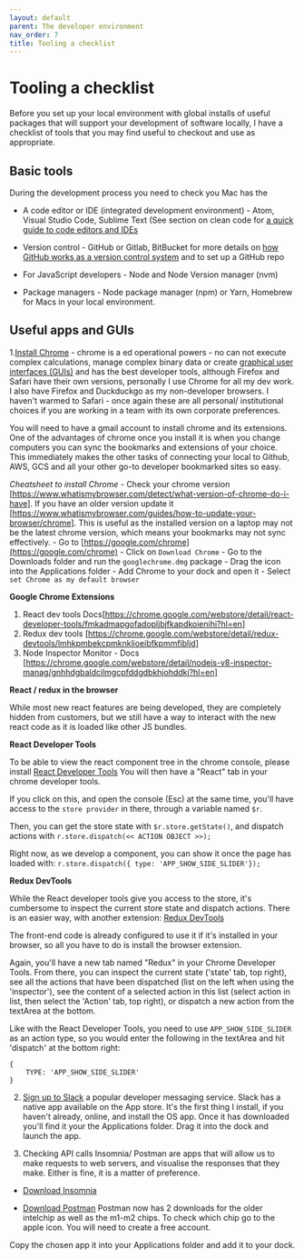 ```yaml
---
layout: default
parent: The developer environment
nav_order: 7
title: Tooling a checklist
---
```


# Tooling a checklist

Before you set up your local environment with global installs of useful packages that will support your development of software locally, I have a checklist of tools that you may find useful to checkout and use as appropriate.

## Basic tools

During the development process you need to check you Mac has the

- A code editor or IDE (integrated development environment) - Atom, Visual Studio Code, Sublime Text (See section on clean code for [a quick guide to code editors and IDEs](https://sumisastri.github.io/dev-blogs/clean-code/part2-code-editors-and-how-to-setup-eslint/)

- Version control - GitHub or Gitlab, BitBucket for more details on [how GitHub works as a version control system](https://sumisastri.github.io/dev-blogs/version-control-systems/) and to set up a GitHub repo

- For JavaScript developers - Node and Node Version manager (nvm)

- Package managers - Node package manager (npm) or Yarn, Homebrew for Macs in your local environment.

## Useful apps and GUIs

1.[Install Chrome](https://google.com/chrome) - chrome is a ed operational powers - no can not execute complex calculations, manage complex binary data or create [graphical user interfaces (GUIs)](https://www.computerhope.com/jargon/g/gui.htm) and has the best developer tools, although Firefox and Safari have their own versions, personally I use Chrome for all my dev work. I also have Firefox and Duckduckgo as my non-developer browsers. I haven't warmed to Safari - once again these are all personal/ institutional choices if you are working in a team with its own corporate preferences.

You will need to have a gmail account to install chrome and its extensions. One of the advantages of chrome once you install it is when you change computers you can sync the bookmarks and extensions of your choice. This immediately makes the other tasks of connecting your local to Github, AWS, GCS and all your other go-to developer bookmarked sites so easy.

_Cheatsheet to install Chrome_
      - Check your chrome version [https://www.whatismybrowser.com/detect/what-version-of-chrome-do-i-have]. If you have an older version update it [https://www.whatismybrowser.com/guides/how-to-update-your-browser/chrome]. This is useful as the installed version on a laptop may not be the latest chrome version, which means your bookmarks may not sync effectively.
    - Go to [https://google.com/chrome](https://google.com/chrome)
    - Click on `Download Chrome`
    - Go to the Downloads folder and run the `googlechrome.dmg` package
    - Drag the icon into the Applications folder
    - Add Chrome to your dock and open it
    - Select `set Chrome as my default browser`

**Google Chrome Extensions**
1. React dev tools Docs[https://chrome.google.com/webstore/detail/react-developer-tools/fmkadmapgofadopljbjfkapdkoienihi?hl=en]
2. Redux dev tools [https://chrome.google.com/webstore/detail/redux-devtools/lmhkpmbekcpmknklioeibfkpmmfibljd]
3. Node Inspector Monitor - Docs [https://chrome.google.com/webstore/detail/nodejs-v8-inspector-manag/gnhhdgbaldcilmgcpfddgdbkhjohddkj?hl=en]

__React / redux in the browser__

While most new react features are being developed, they are completely hidden from customers, but we still have a way to interact with the new react code as it is loaded like other JS bundles.

__React Developer Tools__

To be able to view the react component tree in the chrome console, please install [React Developer Tools](https://chrome.google.com/webstore/detail/react-developer-tools/fmkadmapgofadopljbjfkapdkoienihi)
You will then have a "React" tab in your chrome developer tools.

If you click on this, and open the console (Esc) at the same time, you'll have access to the `store provider` in there, through a variable named `$r`.

Then, you can get the store state with `$r.store.getState()`, and dispatch actions with `r.store.dispatch(<< ACTION OBJECT >>);`

Right now, as we develop a component, you can show it once the page has loaded with:
`r.store.dispatch({ type: 'APP_SHOW_SIDE_SLIDER'});`

__Redux DevTools__

While the React developer tools give you access to the store, it's cumbersome to inspect the current store state and dispatch actions. There is an easier way, with another extension: [Redux DevTools](https://chrome.google.com/webstore/detail/redux-devtools/lmhkpmbekcpmknklioeibfkpmmfibljd)

The front-end code is already configured to use it if it's installed in your browser, so all you have to do is install the browser extension.

Again, you'll have a new tab named "Redux" in your Chrome Developer Tools.
From there, you can inspect the current state ('state' tab, top right), see all the actions that have been dispatched (list on the left when using the 'inspector'), see the content of a selected action in this list (select action in list, then select the 'Action' tab, top right), or dispatch a new action from the textArea at the bottom.

Like with the React Developer Tools, you need to use `APP_SHOW_SIDE_SLIDER` as an action type, so you would enter the following in the textArea and hit 'dispatch' at the bottom right:

```
{
    TYPE: 'APP_SHOW_SIDE_SLIDER'
}
```

2. [Sign up to Slack](https://www.slack.com/) a popular developer messaging service. Slack has a native app available on the App store. It's the first thing I install, if you haven't already,  online, and install the OS app. Once it has downloaded you'll find it your the Applications folder. Drag it into the dock and launch the app.

3. Checking API calls Insomnia/ Postman are apps that will allow us to make requests to web servers, and visualise the responses that they make. Either is fine, it is a matter of preference.

- [Download Insomnia](https://insomnia.rest/)
  
- [Download Postman](https://www.postman.com/downloads/) Postman now has 2 downloads for the older intelchip as well as the m1-m2 chips. To check which chip go to the apple icon. You will need to create a free account.

Copy the chosen app it into your Applications folder and add it to your dock.
